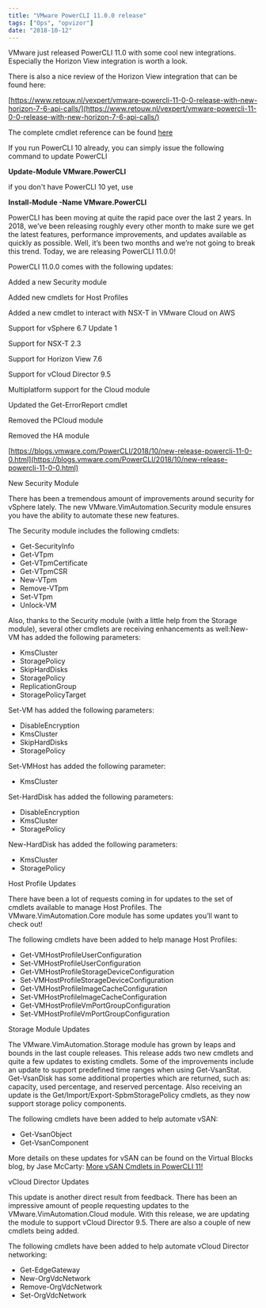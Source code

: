 ```yaml
---
title: "VMware PowerCLI 11.0.0 release"
tags: ["Ops", "opvizor"]
date: "2018-10-12"
---
```


VMware just released PowerCLI 11.0 with some cool new integrations. Especially the Horizon View integration is worth a look.

There is also a nice review of the Horizon View integration that can be found here: 

[https://www.retouw.nl/vexpert/vmware-powercli-11-0-0-release-with-new-horizon-7-6-api-calls/](https://www.retouw.nl/vexpert/vmware-powercli-11-0-0-release-with-new-horizon-7-6-api-calls/)

The complete cmdlet reference can be found [here](https://code.vmware.com/docs/7336/cmdlet-reference)

If you run PowerCLI 10 already, you can simply issue the following command to update PowerCLI

**Update-Module VMware.PowerCLI**

if you don't have PowerCLI 10 yet, use

**Install-Module -Name VMware.PowerCLI**

PowerCLI has been moving at quite the rapid pace over the last 2 years. In 2018, we’ve been releasing roughly every other month to make sure we get the latest features, performance improvements, and updates available as quickly as possible. Well, it’s been two months and we’re not going to break this trend. Today, we are releasing PowerCLI 11.0.0!

PowerCLI 11.0.0 comes with the following updates:

Added a new Security module

Added new cmdlets for Host Profiles

Added a new cmdlet to interact with NSX-T in VMware Cloud on AWS

Support for vSphere 6.7 Update 1

Support for NSX-T 2.3

Support for Horizon View 7.6

Support for vCloud Director 9.5

Multiplatform support for the Cloud module

Updated the Get-ErrorReport cmdlet

Removed the PCloud module

Removed the HA module

[https://blogs.vmware.com/PowerCLI/2018/10/new-release-powercli-11-0-0.html](https://blogs.vmware.com/PowerCLI/2018/10/new-release-powercli-11-0-0.html)

New Security Module

There has been a tremendous amount of improvements around security for vSphere lately. The new VMware.VimAutomation.Security module ensures you have the ability to automate these new features.

The Security module includes the following cmdlets:

- Get-SecurityInfo
- Get-VTpm
- Get-VTpmCertificate
- Get-VTpmCSR
- New-VTpm
- Remove-VTpm
- Set-VTpm
- Unlock-VM

Also, thanks to the Security module (with a little help from the Storage module), several other cmdlets are receiving enhancements as well:New-VM has added the following parameters:

- KmsCluster
- StoragePolicy
- SkipHardDisks
- StoragePolicy
- ReplicationGroup
- StoragePolicyTarget

Set-VM has added the following parameters:

- DisableEncryption
- KmsCluster
- SkipHardDisks
- StoragePolicy

Set-VMHost has added the following parameter:

- KmsCluster

Set-HardDisk has added the following parameters:

- DisableEncryption
- KmsCluster
- StoragePolicy

New-HardDisk has added the following parameters:

- KmsCluster
- StoragePolicy

Host Profile Updates

There have been a lot of requests coming in for updates to the set of cmdlets available to manage Host Profiles. The VMware.VimAutomation.Core module has some updates you’ll want to check out!

The following cmdlets have been added to help manage Host Profiles:

- Get-VMHostProfileUserConfiguration
- Set-VMHostProfileUserConfiguration
- Get-VMHostProfileStorageDeviceConfiguration
- Set-VMHostProfileStorageDeviceConfiguration
- Get-VMHostProfileImageCacheConfiguration
- Set-VMHostProfileImageCacheConfiguration
- Get-VMHostProfileVmPortGroupConfiguration
- Set-VMHostProfileVmPortGroupConfiguration

Storage Module Updates

The VMware.VimAutomation.Storage module has grown by leaps and bounds in the last couple releases. This release adds two new cmdlets and quite a few updates to existing cmdlets. Some of the improvements include an update to support predefined time ranges when using Get-VsanStat. Get-VsanDisk has some additional properties which are returned, such as: capacity, used percentage, and reserved percentage. Also receiving an update is the Get/Import/Export-SpbmStoragePolicy cmdlets, as they now support storage policy components.

The following cmdlets have been added to help automate vSAN:

- Get-VsanObject
- Get-VsanComponent

More details on these updates for vSAN can be found on the Virtual Blocks blog, by Jase McCarty: [More vSAN Cmdlets in PowerCLI 11!](https://blogs.vmware.com/virtualblocks/2018/10/11/more-vsan-cmdlets-in-powercli-11/)

vCloud Director Updates

This update is another direct result from feedback. There has been an impressive amount of people requesting updates to the VMware.VimAutomation.Cloud module. With this release, we are updating the module to support vCloud Director 9.5. There are also a couple of new cmdlets being added.

The following cmdlets have been added to help automate vCloud Director networking:

- Get-EdgeGateway
- New-OrgVdcNetwork
- Remove-OrgVdcNetwork
- Set-OrgVdcNetwork
